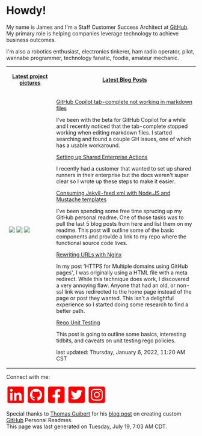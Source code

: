 # Howdy!

<p>My name is James and I'm a Staff Customer Success Architect at <a href="https://github.com">GitHub</a>. My primary role is helping companies leverage technology to achieve business outcomes.</p>
<p>I'm also a robotics enthusiast, electronics tinkerer, ham radio operator, pilot, wannabe programmer, technology fanatic, foodie, amateur mechanic.</p>

<table>
    <tr>
        <th width="25%">
            <p><a href="https://www.instagram.com/jamesmassardo/">Latest project pictures</a></p>
        </th>
        <th>
            <p><a href="https://dxrf.com/blog/">Latest Blog Posts</a></p>
        </th>
    </tr>
    <tr>
        <td>
            <p><img width="200" src="https:&#x2F;&#x2F;cdn1.picuki.com&#x2F;hosted-by-instagram&#x2F;q&#x3D;0exhNuNYnjBcaS3SYdxKjf8K2fRyWgxSZ60STLepjSVmIR1vLHOapZA0mpCj4yRwKwVlASuRYz1p548uWFVVCj17OkPeSrGNTTpd5q+dUOfN1Ddl9JVkkrs2K3YWZ3Wp88ssUQmYdSgIGaYDG7uo%7C%7Ceof+OXucjcFrjOMNbRKmDdttdCwFahlza4lsfe4kx2xu5xncG114WNxahlw5OLUqQUCSKnjMcF6saR5UvoAjcZWpr6gmCG2GGM5b295BTGS9IjOkqg8iyDXdzQspjD3F+8EIU8hjl246k8Jm68DrdSrErpA+MZ1nLH6SEFBWmhm+jVMlpDtuiTvSUGI%7C%7CgVRwGKOlf7kNPEu+8WgGtKpDNbMlDbsfpnfLb19EFYtJan1d3ffDs2EUNBywYp1PdlB3wab1DOoR5LZ9hQ3CzAX1WavKLciYaTb+6GnzWTZhmDZogE9yJ8&#x3D;.jpeg?1" /> <img width="200" src="https:&#x2F;&#x2F;cdn1.picuki.com&#x2F;hosted-by-instagram&#x2F;q&#x3D;0exhNuNYnjBcaS3SYdxKjf8K2fRyWgxSZ60STLepjSVmIR1vLHOapZA0mpCj4yRwKwVlASuRYz1p5Y8tWFlTCD1+PEPdSrOISjdV7K2dXOrN1zZu9pRilr00L3UZZXSr%7C%7CsUtUQmYdSgIGaYDG7uo%7C%7Ce4W5vvwZTENuDqVPOUtzCVG%7C%7CMm0X51wmcQf8fTT0FOzv9QONzUavDt5YnYmoeLSvmcZX%7C%7Cv+Jst6sex7QbZfx5ZL6OvgkiurBWwtaW9zWTOQt83+ke08hiL8KWRooieYSaoEIEQd3HqvhAUan4ULutX2FbUg%7C%7C9cMl%7C%7CWRSWIKAk1JoRA+vZOftgLsSSaq3EEPlC2GhLy5L652mbTEfNKFd+PN%7C%7CATBaYLJOI5gSn03FqWBWm7uKc+3F9Fpzrx%7C%7CMfIc5nWM31DwU5Gy0xYsUmdupxatXME2fPOe+7yt9iqHgDuI+FQ&#x3D;.jpeg?1" /> <img width="200" src="https:&#x2F;&#x2F;cdn1.picuki.com&#x2F;hosted-by-instagram&#x2F;q&#x3D;0exhNuNYnjBcaS3SYdxKjf8K2fRyWgxSZ60STLepjSVmIR1vLHOapZA0mpCj4yRwKwVlASuRYz1p5IwtUV9XCz17OUPfS7GMSzld6auRV+vN1DVg8JBml7wwK3YaZ3am8csvOzjYMTIfQeoEH%7C%7Cb2rvUW8eXvbjYCuDKQNLMT9zJBpY6uSKVKz8J13bHR1Bv9vdBhGy5CoiVxfA8XrN7loi5XT%7C%7Cf%7C%7CPNpxq7U6SrAN2YpUpezqlSy2AnkrfHx%7C%7CGn6ctYaHoOAAuiDpYGhpqzPheKc4EEMWggi%7C%7CiBAjn9UfsJL6YKxVlOY1nqjPCmMDUjFKhRJqwLm6tQLsSUHv3EBQnjeel%7C%7CW+eqN29qrREaqHWvf63Az6RJLtGuhEX0INJPvwZnPQB%7C%7CmGEdgMwdJATfViwnmEpAyaf4bFmhx0WWMYpxCtXsFSBcKTx5C3+3ON1T+Ipl9o.jpeg?1" /></p>
        </td>
        <td>
    
<p>
<a href="https:&#x2F;&#x2F;dxrf.com&#x2F;blog&#x2F;2021&#x2F;09&#x2F;28&#x2F;gh-copilot-markdown-all-in-one-extension">GitHub Copilot tab-complete not working in markdown files</a> 
</p>
<p>I&#39;ve been with the beta for GitHub Copilot for a while and I recently noticed that the tab-complete stopped working when editing markdown files. I started searching and found a couple GH issues, one of which has a usable workaround.</p>

<p>
<a href="https:&#x2F;&#x2F;dxrf.com&#x2F;blog&#x2F;2021&#x2F;09&#x2F;28&#x2F;setting-up-enterprise-runners">Setting up Shared Enterprise Actions</a> 
</p>
<p>I recently had a customer that wanted to set up shared runners in their enterprise but the docs weren&#39;t super clear so I wrote up these steps to make it easier.</p>

<p>
<a href="https:&#x2F;&#x2F;dxrf.com&#x2F;blog&#x2F;2021&#x2F;09&#x2F;10&#x2F;mustache-and-jekyllfeed">Consuming Jekyll-feed xml with Node.JS and Mustache templates</a> 
</p>
<p>I&#39;ve been spending some free time sprucing up my GitHub personal readme. One of those tasks was to pull the last 5 blog posts from here and list them on my readme. This post will outline some of the basic components and provide a link to my repo where the functional source code lives.</p>

<p>
<a href="https:&#x2F;&#x2F;dxrf.com&#x2F;blog&#x2F;2021&#x2F;03&#x2F;16&#x2F;nginx-url-rewrites">Rewriting URLs with Nginx</a> 
</p>
<p>In my post &#39;HTTPS for Multiple domains using GitHub pages&#39;, I was originally using a HTML file with a meta redirect. While this technique does work, I discovered a very annoying flaw. Anyone that had an old, or non-ssl link was redirected to the home page instead of the page or post they wanted. This isn&#39;t a delightful experience so I started doing some research to find a better path.</p>

<p>
<a href="https:&#x2F;&#x2F;dxrf.com&#x2F;blog&#x2F;2021&#x2F;02&#x2F;23&#x2F;rego-unit-testing">Rego Unit Testing</a> 
</p>
<p>This post is going to outline some basics, interesting tidbits, and caveats on unit testing rego policies.</p>

<p>last updated: Thursday, January 6, 2022, 11:20 AM CST</p>
</td>
</tr>
</table>

<p> Connect with me: 

[![LinkedIn](assets/linkedin.svg)](https://www.linkedin.com/in/james-massardo/)
[![GitHub](assets/github.svg)](https://github.com/jmassardo)
[![Facebook](assets/facebook.svg)](https://www.facebook.com/james.massardo)
[![Twitter](assets/twitter.svg)](https://twitter.com/jamesmassardo)
[![Instagram](assets/instagram.svg)](https://www.instagram.com/jamesmassardo/)
</p>

<p>Special thanks to <a href='https://github.com/thmsgbrt'>Thomas Guibert</a> for his <a href="https://medium.com/swlh/how-to-create-a-self-updating-readme-md-for-your-github-profile-f8b05744ca91">blog post</a> on creating custom <a href="https://github.com">GitHub</a> Personal Readmes. <br/>
This page was last generated on Tuesday, July 19, 7:03 AM CDT.</p>
